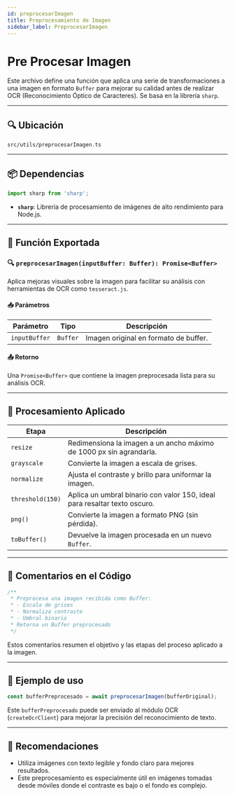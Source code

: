 ```yaml
---
id: preprocesarImagen
title: Preprocesamiento de Imagen
sidebar_label: PreprocesarImagen
---
```


# Pre Procesar Imagen

Este archivo define una función que aplica una serie de transformaciones a una imagen en formato `Buffer` para mejorar su calidad antes de realizar OCR (Reconocimiento Óptico de Caracteres). Se basa en la librería `sharp`.

---

## 🔍 Ubicación

`src/utils/preprocesarImagen.ts`

---

## 📦 Dependencias

```ts
import sharp from 'sharp';
````

* **`sharp`**: Librería de procesamiento de imágenes de alto rendimiento para Node.js.

---

## 🔧 Función Exportada

### 🔍 `preprocesarImagen(inputBuffer: Buffer): Promise<Buffer>`

Aplica mejoras visuales sobre la imagen para facilitar su análisis con herramientas de OCR como `tesseract.js`.

#### 📥 Parámetros

| Parámetro     | Tipo     | Descripción                           |
| ------------- | -------- | ------------------------------------- |
| `inputBuffer` | `Buffer` | Imagen original en formato de buffer. |

#### 📤 Retorno

Una `Promise<Buffer>` que contiene la imagen preprocesada lista para su análisis OCR.

---

## 🧪 Procesamiento Aplicado

| Etapa            | Descripción                                                               |
| ---------------- | ------------------------------------------------------------------------- |
| `resize`         | Redimensiona la imagen a un ancho máximo de 1000 px sin agrandarla.       |
| `grayscale`      | Convierte la imagen a escala de grises.                                   |
| `normalize`      | Ajusta el contraste y brillo para uniformar la imagen.                    |
| `threshold(150)` | Aplica un umbral binario con valor 150, ideal para resaltar texto oscuro. |
| `png()`          | Convierte la imagen a formato PNG (sin pérdida).                          |
| `toBuffer()`     | Devuelve la imagen procesada en un nuevo `Buffer`.                        |

---

## 🧾 Comentarios en el Código

```ts
/**
 * Preprocesa una imagen recibida como Buffer:
 * - Escala de grises
 * - Normaliza contraste
 * - Umbral binario
 * Retorna un Buffer preprocesado
 */
```

Estos comentarios resumen el objetivo y las etapas del proceso aplicado a la imagen.

---

## 🎯 Ejemplo de uso

```ts
const bufferPreprocesado = await preprocesarImagen(bufferOriginal);
```

Este `bufferPreprocesado` puede ser enviado al módulo OCR (`createOcrClient`) para mejorar la precisión del reconocimiento de texto.

---

## 🧠 Recomendaciones

* Utiliza imágenes con texto legible y fondo claro para mejores resultados.
* Este preprocesamiento es especialmente útil en imágenes tomadas desde móviles donde el contraste es bajo o el fondo es complejo.

